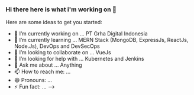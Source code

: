 ### Hi there here is what i'm working on 👋



Here are some ideas to get you started:

- 🔭 I’m currently working on ... PT Grha Digital Indonesia
- 🌱 I’m currently learning ... MERN Stack (MongoDB, ExpressJs, ReactJs, Node.Js), DevOps and DevSecOps
- 👯 I’m looking to collaborate on ... VueJs
- 🤔 I’m looking for help with ... Kubernetes and Jenkins
- 💬 Ask me about ... Anything 
- 📫 How to reach me: ...
- 😄 Pronouns: ...
- ⚡ Fun fact: ...
-->
